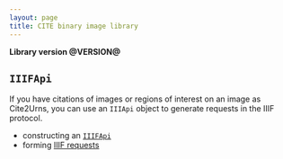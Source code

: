 ```yaml
---
layout: page
title: CITE binary image library
---
```



**Library version @VERSION@**


## `IIIFApi`

If you have citations of images or regions of interest on an image as Cite2Urns,  you can use an `IIIApi` object to generate requests in the IIIF protocol.


- constructing an [`IIIFApi`](./iiif-svc/)
- forming [IIIF requests](./iiif-reqs/)
